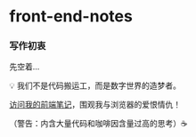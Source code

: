 # front-end-notes

### 写作初衷
先空着...

💡 我们不是代码搬运工，而是数字世界的造梦者。

[访问我的前端笔记](https://yihan12.github.io/front-end-notes/)，围观我与浏览器的爱恨情仇！  

（警告：内含大量代码和咖啡因含量过高的思考）☕️
